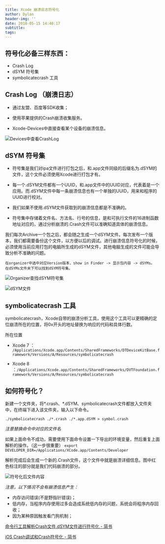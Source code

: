 ```yaml
---
title: Xcode 崩溃日志符号化 
author: Dylan
header-img: ''
date: 2018-05-15 14:40:17
subtitle:
tags:
---
```


## 符号化必备三样东西：

*  Crash Log
*  dSYM 符号集
*  symbolicatecrash 工具

## Crash Log  （崩溃日志）
* 通过友盟、百度等SDK收集；

* 使用苹果提供的Crash崩溃收集服务。

* Xcode-Devices中直接查看某个设备的崩溃信息。

![Devices中查看CrashLog](http://7xs5vr.com1.z0.glb.clouddn.com/Devices%E4%B8%AD%E6%9F%A5%E7%9C%8BCrashLog.png)

## dSYM 符号集

* 符号集是我们对ipa文件进行打包之后，和.app文件同级的后缀名为.dSYM的文件，这个文件必须使用Xcode进行打包才有。

* 每一个.dSYM文件都有一个UUID，和.app文件中的UUID对应，代表着是一个应用。而.dSYM文件中每一条崩溃信息也有一个单独的UUID，用来和程序的UUID进行校对。

* 我们如果不使用.dSYM文件获取到的崩溃信息都是不准确的。

* 符号集中存储着文件名、方法名、行号的信息，是和可执行文件的16进制函数地址对应的，通过分析崩溃的.Crash文件可以准确知道具体的崩溃信息。

我们每次Archive一个包之后，都会随之生成一个dSYM文件。每次发布一个版本，我们都需要备份这个文件，以方便以后的调试。进行崩溃信息符号化的时候，必须使用当前应用打包的电脑所生成的dSYM文件，其他电脑生成的文件可能会导致分析不准确的问题。

```
在organizer中选中对应Version版本，show in Finder -> 显示包内容 -> dSYMs。
在dSYMs文件夹下可以找到dSYM符号集。
```

![Organizer查找dSYM符号集](http://7xs5vr.com1.z0.glb.clouddn.com/Organizer%E6%9F%A5%E6%89%BEdSYM%E7%AC%A6%E5%8F%B7%E9%9B%86.png)

![dSYM文件](http://7xs5vr.com1.z0.glb.clouddn.com/dSYM%E6%96%87%E4%BB%B6.png)

## symbolicatecrash 工具
symbolicatecrash，Xcode自带的崩溃分析工具，使用这个工具可以更精确的定位崩溃所在的位置，将0x开头的地址替换为响应的代码和具体行数。

所在位置
 * Xcode 7 ：` /Applications/Xcode.app/Contents/SharedFrameworks/DTDeviceKitBase.framework/Versions/A/Resources/symbolicatecrash`

* Xcode 8 ：`/Applications/Xcode.app/Contents/SharedFrameworks/DVTFoundation.framework/Versions/A/Resources/symbolicatecrash`

## 如何符号化？
新建一个文件夹，将*.crash、*.dSYM、symbolicatecrash文件都放入文件夹中，在终端下进入该文件夹，输入以下命令。

`./symbolicatecrash ./*.crash ./*.app.dSYM > symbol.crash`

*注意替换命令中对应的文件名*

如果上面命令不成功，需要使用下面命令设置一下导出的环境变量，然后重复上面解析的操作。（这一步很重要）
`export DEVELOPER_DIR=/Applications/XCode.app/Contents/Developer`

解析完成后会生成一个新的.Crash文件，这个文件中就是崩溃详细信息。图中红色标注的部分就是我们代码崩溃的部分。

![符号化后文件内容](http://7xs5vr.com1.z0.glb.clouddn.com/%E7%AC%A6%E5%8F%B7%E5%8C%96%E5%90%8E%E6%96%87%E4%BB%B6%E5%86%85%E5%AE%B9.png)

*注意，以下情况不会有崩溃信息产生：*

* 内存访问错误(不是野指针错误)；
* 低内存，当程序内存使用过多会造成系统低内存的问题，系统会将程序内存回收；
* 因为某种原因触发看门狗机制；

[命令行工具解析Crash文件,dSYM文件进行符号化 - 简书](http://www.jianshu.com/p/0b6f5148dab8)

[iOS Crash调试和Crash符号化 - 简书](http://www.jianshu.com/p/5efbb02ca6c3)




